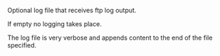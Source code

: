 ﻿Optional log file that receives ftp log output.If empty no logging takes place.  The log file is very verbose and appends content to the end of the file specified.